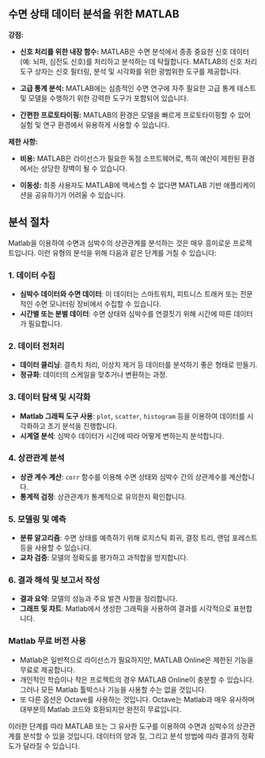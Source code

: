 ## 수면 상태 데이터 분석을 위한 MATLAB  

****강점:****  

- ****신호 처리를 위한 내장 함수:**** MATLAB은 수면 분석에서 종종 중요한 신호 데이터(예: 뇌파, 심전도 신호)를 처리하고 분석하는 데 탁월합니다. MATLAB의 신호 처리 도구 상자는 신호 필터링, 분석 및 시각화를 위한 광범위한 도구를 제공합니다.  
    
- ****고급 통계 분석:**** MATLAB에는 심층적인 수면 연구에 자주 필요한 고급 통계 테스트 및 모델을 수행하기 위한 강력한 도구가 포함되어 있습니다.  
    
- ****간편한 프로토타이핑:**** MATLAB의 환경은 모델을 빠르게 프로토타이핑할 수 있어 실험 및 연구 환경에서 유용하게 사용할 수 있습니다.  
    

****제한 사항:****  

- ****비용:**** MATLAB은 라이선스가 필요한 독점 소프트웨어로, 특히 예산이 제한된 환경에서는 상당한 장벽이 될 수 있습니다.  
    
- ****이동성:**** 최종 사용자도 MATLAB에 액세스할 수 없다면 MATLAB 기반 애플리케이션을 공유하기가 어려울 수 있습니다.



## 분석 절차
Matlab을 이용하여 수면과 심박수의 상관관계를 분석하는 것은 매우 흥미로운 프로젝트입니다. 이런 유형의 분석을 위해 다음과 같은 단계를 거칠 수 있습니다:

### 1. 데이터 수집

- **심박수 데이터와 수면 데이터**: 이 데이터는 스마트워치, 피트니스 트래커 또는 전문적인 수면 모니터링 장비에서 수집할 수 있습니다.
- **시간별 또는 분별 데이터**: 수면 상태와 심박수를 연결짓기 위해 시간에 따른 데이터가 필요합니다.

### 2. 데이터 전처리

- **데이터 클리닝**: 결측치 처리, 이상치 제거 등 데이터를 분석하기 좋은 형태로 만들기.
- **정규화**: 데이터의 스케일을 맞추거나 변환하는 과정.

### 3. 데이터 탐색 및 시각화

- **Matlab 그래픽 도구 사용**: `plot`, `scatter`, `histogram` 등을 이용하여 데이터를 시각화하고 초기 분석을 진행합니다.
- **시계열 분석**: 심박수 데이터가 시간에 따라 어떻게 변하는지 분석합니다.

### 4. 상관관계 분석

- **상관 계수 계산**: `corr` 함수를 이용해 수면 상태와 심박수 간의 상관계수를 계산합니다.
- **통계적 검정**: 상관관계가 통계적으로 유의한지 확인합니다.

### 5. 모델링 및 예측

- **분류 알고리즘**: 수면 상태를 예측하기 위해 로지스틱 회귀, 결정 트리, 랜덤 포레스트 등을 사용할 수 있습니다.
- **교차 검증**: 모델의 정확도를 평가하고 과적합을 방지합니다.

### 6. 결과 해석 및 보고서 작성

- **결과 요약**: 모델의 성능과 주요 발견 사항을 정리합니다.
- **그래프 및 차트**: Matlab에서 생성한 그래픽을 사용하여 결과를 시각적으로 표현합니다.

### Matlab 무료 버전 사용

- Matlab은 일반적으로 라이선스가 필요하지만, MATLAB Online은 제한된 기능을 무료로 제공합니다.
- 개인적인 학습이나 작은 프로젝트의 경우 MATLAB Online이 충분할 수 있습니다. 그러나 모든 Matlab 툴박스나 기능을 사용할 수는 없을 것입니다.
- 또 다른 옵션은 Octave를 사용하는 것입니다. Octave는 Matlab과 매우 유사하며 대부분의 Matlab 코드와 호환되지만 완전히 무료입니다.

이러한 단계를 따라 MATLAB 또는 그 유사한 도구를 이용하여 수면과 심박수의 상관관계를 분석할 수 있을 것입니다. 데이터의 양과 질, 그리고 분석 방법에 따라 결과의 정확도가 달라질 수 있습니다.